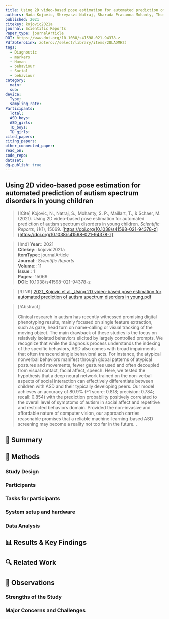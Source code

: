 ```yaml
---
title: Using 2D video-based pose estimation for automated prediction of autism spectrum disorders in young children
authors: Nada Kojovic, Shreyasvi Natraj, Sharada Prasanna Mohanty, Thomas Maillart, Marie Schaer
published: 2021
citekey: kojovic2021a
journal: Scientific Reports
Paper_type: journalArticle
DOI: https://www.doi.org/10.1038/s41598-021-94378-z
PdfZoteroLink: zotero://select/library/items/28LADMH2)
tags:
  - Diagnostic
  - markers
  - Human
  - behaviour
  - Social
  - behaviour
category:
  main: 
  sub: 
device:
  Type: 
  sampling_rate: 
Participants:
  Total: 
  ASD_boys: 
  ASD_girls: 
  TD_boys: 
  TD_girls: 
cited_papers: 
citing_papers: 
other_connected_paper: 
read_on: 
code_repo: 
dataset: 
dg-publish: true
---
```


## Using 2D video-based pose estimation for automated prediction of autism spectrum disorders in young children

> [!Cite]
> Kojovic, N., Natraj, S., Mohanty, S. P., Maillart, T., & Schaer, M. (2021). Using 2D video-based pose estimation for automated prediction of autism spectrum disorders in young children. _Scientific Reports_, _11_(1), 15069. [https://doi.org/10.1038/s41598-021-94378-z](https://doi.org/10.1038/s41598-021-94378-z)


>[!md]
> **Year**:: 2021   
> **Citekey**:: kojovic2021a  
> **itemType**:: journalArticle  
> **Journal**:: *Scientific Reports*  
> **Volume**:: 11  
> **Issue**:: 1   
> **Pages**:: 15069  
> **DOI**:: 10.1038/s41598-021-94378-z    

> [!LINK] 
> [2021_Kojovic et al._Using 2D video-based pose estimation for automated prediction of autism spectrum disorders in young.pdf](zotero://select/library/items/28LADMH2)

> [!Abstract]
>
> Clinical research in autism has recently witnessed promising digital phenotyping results, mainly focused on single feature extraction, such as gaze, head turn on name-calling or visual tracking of the moving object. The main drawback of these studies is the focus on relatively isolated behaviors elicited by largely controlled prompts. We recognize that while the diagnosis process understands the indexing of the specific behaviors, ASD also comes with broad impairments that often transcend single behavioral acts. For instance, the atypical nonverbal behaviors manifest through global patterns of atypical postures and movements, fewer gestures used and often decoupled from visual contact, facial affect, speech. Here, we tested the hypothesis that a deep neural network trained on the non-verbal aspects of social interaction can effectively differentiate between children with ASD and their typically developing peers. Our model achieves an accuracy of 80.9% (F1 score: 0.818; precision: 0.784; recall: 0.854) with the prediction probability positively correlated to the overall level of symptoms of autism in social affect and repetitive and restricted behaviors domain. Provided the non-invasive and affordable nature of computer vision, our approach carries reasonable promises that a reliable machine-learning-based ASD screening may become a reality not too far in the future.
>.
> 

## 📌 Summary


## 🔬 Methods 

### Study Design

### Participants

### Tasks for participants

### System setup and hardware

### Data Analysis

## 📊 Results & Key Findings 


## 🔍 Related Work 



## 📝 Observations

### Strengths of the Study

### Major Concerns and Challenges